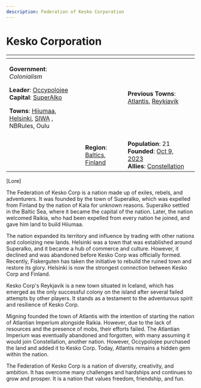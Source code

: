 ```yaml
---
description: Federation of Kesko Corporation
---
```


# Kesko Corporation

<table data-view="cards"><thead><tr><th></th><th></th><th></th><th data-hidden data-card-cover data-type="files"></th></tr></thead><tbody><tr><td><p><strong>Government</strong>: <em>Colonialism</em></p><p><strong>Leader</strong>: <a href="../players/occypolojee.md">Occypolojee</a><br><strong>Capital</strong>: <a href="../towns/superalko/">SuperAlko</a></p><p><strong>Towns</strong>: <a href="../towns/hiiumaa.md">Hiiumaa</a>, <a href="../towns/helsinki.md">Helsinki</a>, <a href="../towns/archived-towns/other-regions/siwa.md">SIWA</a> , NBRules, Oulu</p></td><td></td><td><strong>Previous Towns</strong>: <a href="../towns/archived-towns/other-regions/atlantis.md">Atlantis</a>, <a href="../towns/archived-towns/other-regions/reykjavik.md">Reykjavik</a></td><td></td></tr><tr><td><img src="../../../.gitbook/assets/armoria_2023-10-10-18-17-20 (4).png" alt="" data-size="original"></td><td></td><td></td><td></td></tr><tr><td></td><td><strong>Region</strong>: <a href="../towns/archived-towns/baltics-region.md">Baltics</a>, <a href="../towns/archived-towns/finland-region/">Finland</a></td><td><strong>Population</strong>: 21<br><strong>Founded</strong>: <a href="../../../server-dates/october-23.md#oct-9">Oct 9, 2023</a><br><strong>Allies</strong>: <a href="constellation.md">Constellation</a></td><td></td></tr></tbody></table>

\[​Lore]

The Federation of Kesko Corp is a nation made up of exiles, rebels, and adventurers. It was founded by the town of Superalko, which was expelled from Finland by the nation of Kala for unknown reasons. Superalko settled in the Baltic Sea, where it became the capital of the nation. Later, the nation welcomed Raikia, who had been expelled from every nation he joined, and gave him land to build Hiiumaa.

The nation expanded its territory and influence by trading with other nations and colonizing new lands. Helsinki was a town that was established around Superalko, and it became a hub of commerce and culture. However, it declined and was abandoned before Kesko Corp was officially formed. Recently, Fiskerguten has taken the initiative to rebuild the ruined town and restore its glory. Helsinki is now the strongest connection between Kesko Corp and Finland.

Kesko Corp's Reykjavik is a new town situated in Iceland, which has emerged as the only successful colony on the island after several failed attempts by other players. It stands as a testament to the adventurous spirit and resilience of Kesko Corp.

Migning founded the town of Atlantis with the intention of starting the nation of Atlantian Imperium alongside Raikia. However, due to the lack of resources and the presence of mobs, their efforts failed. The Atlantian Imperium was eventually abandoned and forgotten, with many assuming it would join Constellation, another nation. However, Occypolojee purchased the land and added it to Kesko Corp. Today, Atlantis remains a hidden gem within the nation.

The Federation of Kesko Corp is a nation of diversity, creativity, and ambition. It has overcome many challenges and hardships and continues to grow and prosper. It is a nation that values freedom, friendship, and fun.
